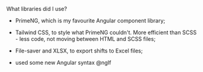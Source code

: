 What libraries did I use?

- PrimeNG, which is my favourite Angular component library;
- Tailwind CSS, to style what PrimeNG couldn't. More efficient than SCSS - less code, not moving between HTML and SCSS files;
- File-saver and XLSX, to export shifts to Excel files;


- used some new Angular syntax @ngIf